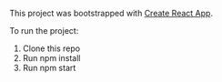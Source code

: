 This project was bootstrapped with [Create React App](https://github.com/facebook/create-react-app).


To run the project:

1. Clone this repo
2. Run npm install
3. Run npm start
